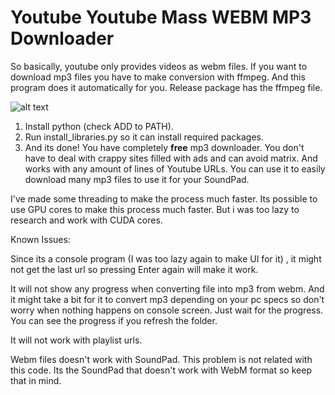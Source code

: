 

# Youtube Youtube Mass WEBM MP3 Downloader


So basically, youtube only provides videos as webm files. If you want to download mp3 files you have to make conversion with ffmpeg. And this program does it automatically for you. Release package has the ffmpeg file.

![alt text](https://cdn.discordapp.com/attachments/1080953525737111562/1087691419344449597/3.png)


1. Install python (check ADD to PATH).
2. Run install_libraries.py so it can install required packages.
3. And its done! You have completely **free** mp3 downloader. You don't have to deal with crappy sites filled with ads and can avoid matrix. And works with any amount of lines of Youtube URLs. You can use it to easily download many mp3 files to use it for your SoundPad.

I've made some threading to make the process much faster. Its possible to use GPU cores to make this process much faster. But i was too lazy to research and work with CUDA cores.

Known Issues:

Since its a console program (I was too lazy again to make UI for it) , it might not get the last url so pressing Enter again will make it work.

It will not show any progress when converting file into mp3 from webm. And it might take a bit for it to convert mp3 depending on your pc specs so don't worry when nothing happens on console screen. Just wait for the progress. You can see the progress if you refresh the folder.

It will not work with playlist urls.

Webm files doesn't work with SoundPad. This problem is not related with this code. Its the SoundPad that doesn't work with WebM format so keep that in mind.



